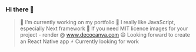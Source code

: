 ### Hi there 👋
>🔭 I’m currently working on my portfolio
>🌱 I really like JavaScript, especially Next framework
>👯 If you need MIT licence images for your project - render @ www.decocanva.com
>😄 Looking forward to create an React Native app
>⚡ Currently looking for work

